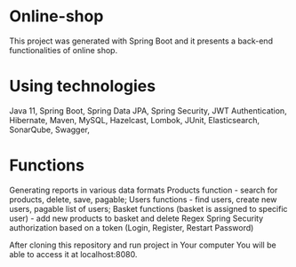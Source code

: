 # Online-shop
This project was generated with Spring Boot and it presents a back-end functionalities of online shop.

# Using technologies

Java 11,
Spring Boot,
Spring Data JPA,
Spring Security,
JWT Authentication,
Hibernate,
Maven,
MySQL,
Hazelcast,
Lombok,
JUnit,
Elasticsearch,
SonarQube,
Swagger,

# Functions

Generating reports in various data formats
Products function - search for products, delete, save, pagable;
Users functions -  find users, create new users, pagable list of users;
Basket functions (basket is assigned to specific user) - add new products to basket and delete 
Regex
Spring Security authorization based on a token (Login, Register, Restart Password)

 After cloning this repository and run project in Your computer You will be able to access it at localhost:8080.
